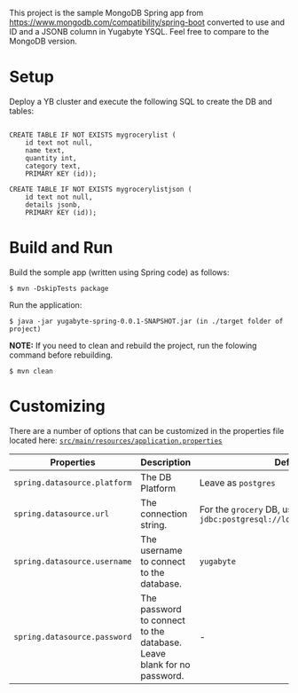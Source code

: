 This project is the sample MongoDB Spring app from https://www.mongodb.com/compatibility/spring-boot converted to use and ID and a JSONB column in Yugabyte YSQL.  Feel free to compare to the MongoDB version.

# Setup

Deploy a YB cluster and execute the following SQL to create the DB and tables:

```CREATE database grocery

CREATE TABLE IF NOT EXISTS mygrocerylist (
    id text not null,
    name text,
    quantity int,
    category text,
    PRIMARY KEY (id));

CREATE TABLE IF NOT EXISTS mygrocerylistjson (
    id text not null,
    details jsonb,
    PRIMARY KEY (id));
```


# Build and Run

Build the somple app (written using Spring code) as follows:

```
$ mvn -DskipTests package
```

Run the application:

```
$ java -jar yugabyte-spring-0.0.1-SNAPSHOT.jar (in ./target folder of project)
```

**NOTE:** If you need to clean and rebuild the project, run the folowing command before rebuilding.

```
$ mvn clean
```


# Customizing

There are a number of options that can be customized in the properties file located here:
[`src/main/resources/application.properties`](src/main/resources/application.properties)

| Properties    | Description   | Default |
| ------------- | ------------- | ------- |
| `spring.datasource.platform` | The DB Platform | Leave as `postgres` |
| `spring.datasource.url`  | The connection string. | For the `grocery` DB, use `jdbc:postgresql://localhost:5433/grocery`  |
| `spring.datasource.username` | The username to connect to the database. | `yugabyte` |
| `spring.datasource.password` | The password to connect to the database. Leave blank for no password. | - |

